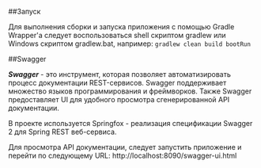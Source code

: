 ##Запуск

Для выполнения сборки и запуска приложения с помощью Gradle Wrapper'а следует воспользоваться shell скриптом gradlew 
или Windows скриптом gradlew.bat, например:
`gradlew clean build bootRun`

##Swagger

**_Swagger_** - это инструмент, которая позволяет автоматизировать процесс документации REST-сервисов.
Swagger поддерживает множество языков программирования и фреймворков.
Также Swagger предоставляет UI для удобного просмотра сгенерированной API документации.

В проекте используется Springfox - реализация спецификации Swagger 2 для Spring REST веб-сервиса.

Для просмотра API документации, следует запустить приложение и перейти по следующему URL:
http://localhost:8090/swagger-ui.html